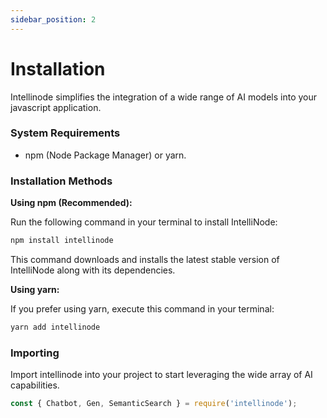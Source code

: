 ```yaml
---
sidebar_position: 2
---
```


# Installation

Intellinode simplifies the integration of a wide range of AI models into your javascript application.

### System Requirements
- npm (Node Package Manager) or yarn.

### Installation Methods

**Using npm (Recommended):**

Run the following command in your terminal to install IntelliNode:
```bash
npm install intellinode
```
This command downloads and installs the latest stable version of IntelliNode along with its dependencies.

**Using yarn:**

If you prefer using yarn, execute this command in your terminal:
```bash
yarn add intellinode
```

### Importing

Import intellinode into your project to start leveraging the wide array of AI capabilities.

```javascript
const { Chatbot, Gen, SemanticSearch } = require('intellinode');
```

